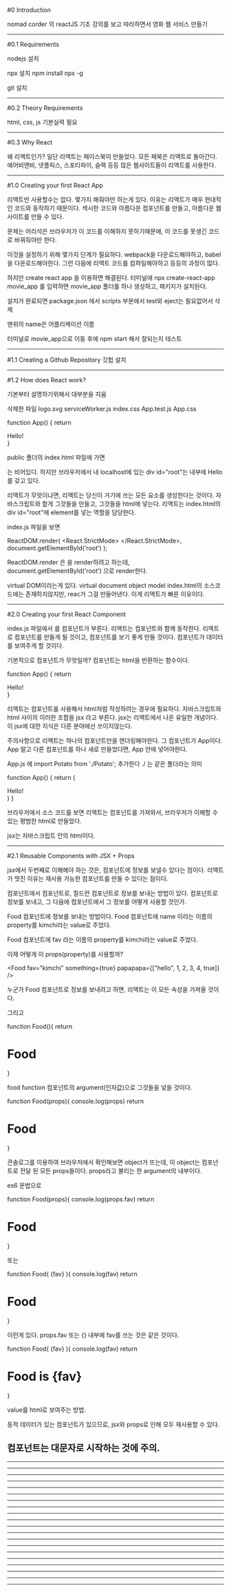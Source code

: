 #0 Introduction

nomad corder 의 reactJS 기초 강의를 보고 따라하면서
영화 웹 서비스 만들기

-----------------------------------------

#0.1 Requirements

nodejs 설치

npx 설치
npm install npx -g

git 설치

-----------------------------------------

#0.2 Theory Requirements

html, css, js 기본실력 필요

-----------------------------------------

#0.3 Why React

왜 리액트인가?
일단 리액트는 페이스북이 만들었다.
모든 페북은 리액트로 돌아간다.
에어비앤비, 넷플릭스, 스포티파이, 슬랙 등등 많은 웹사이트들이 리액트를 사용한다.

-----------------------------------------

#1.0 Creating your first React App

리액트만 사용할수는 없다. 몇가지 해줘야만 하는게 있다.
이유는 리액트가 매우 현대적인 코드와 동작하기 때문이다.
섹시한 코드와 아름다운 컴포넌트를 만들고, 아름다운 웹사이트를 만들 수 있다.

문제는 어리석은 브라우저가 이 코드를 이해하지 못하기때문에,
이 코드를 못생긴 코드로 바꿔줘야만 한다.

이것을 설정하기 위해 몇가지 단계가 필요하다.
webpack을 다운로드해야하고, babel을 다운로드해야한다.
그런 다음에 리액트 코드를 컴파일해야하고 등등의 과정이 많다.

하지만 create react app 을 이용하면 해결된다.
터미널에
npx create-react-app movie_app
를 입력하면 movie_app 폴더를 하나 생성하고, 패키지가 설치된다.

설치가 완료되면
package.json 에서
scripts 부분에서 test와 eject는 필요없어서 삭제

맨위의 name은 어플리케이션 이름

터미널로 movie_app으로 이동 후에 npm start 해서 잘되는지 테스트

-----------------------------------------

#1.1 Creating a Github Repository
깃헙 설치

-----------------------------------------

#1.2 How does React work?

기본부터 설명하기위해서 대부분을 지움

삭제한 파일
logo.svg
serviceWorker.js
index.css
App.test.js
App.css



function App() {
  return <div className="App">Hello!</div>
}

public 폴더의 index.html 파일에 가면
<div id="root"></div> 는 비어있다.
하지만 브라우저에서 내 localhost에 있는 div id="root"는
내부에 Hello를 갖고 있다.

리액트가 무엇이냐면, 리액트는 당신이 거기에 쓰는 모든 요소를 생성한다는 것이다.
자바스크립트와 함게 그것들을 만들고, 그것들을 html에 넣는다.
리액트는 index.html의 div id="root"에 element를 넣는 역할을 담당한다.

index.js 파일을 보면

ReactDOM.render(
  <React.StrictMode>
    <App />
  </React.StrictMode>,
  document.getElementById('root')
);

ReactDOM.render 은 <App />을 render하려고 하는데,
document.getElementById('root') 으로 render한다.

virtual DOM이라는게 있다.
virtual document object model
index.html의 소스코드에는 존재하지않지만, reac가 그걸 만들어낸다.
이게 리액트가 빠른 이유이다.

-----------------------------------------

#2.0 Creating your first React Component

index.js 파일에서
<App /> 를 컴포넌트가 부른다.
리액트는 컴포넌트와 함께 동작한다.
리액트로 컴포넌트를 만들게 될 것이고, 컴포넌트를 보기 좋게 만들 것이다.
컴포넌트가 데이터를 보여주게 할 것이다.

기본적으로 컴포넌트가 무엇일까?
컴포넌트는 html을 반환하는 함수이다.

function App() {
  return <div>Hello!</div>
}

리액트는 컴포넌트를 사용해서 html처럼 작성하려는 경우에 필요하다.
자바스크립트와 html 사이의 이러한 조합을 jsx 라고 부른다.
jsx는 리액트에서 나온 유일한 개념이다.
이 jsx에 대한 지식은 다른 분야에선 쓰이지않는다.

주의사항으로 리액트는 하나의 컴포넌트만을 렌더링해야한다.
그 컴포넌트가 App이다.
App 말고 다른 컴포넌트를 하나 새로 만들었다면, App 안에 넣어야한다.

App.js 에
import Potato from './Potato';
추가한다
./ 는 같은 폴더라는 의미

function App() {
  return (
  <div>
    Hello!
    <Potato />
    </div>
  )
}

브라우저에서 소스 코드를 보면 리액트는 컴포넌트를 가져와서,
브라우저가 이해할 수 있는 평범한 html로 만들었다.

jsx는 자바스크립트 안의 html이다.


-----------------------------------------

#2.1 Reusable Components with JSX + Props

jsx에서 두번째로 이해해야 하는 것은, 컴포넌트에 정보를 보낼수 있다는 점이다.
리액트가 멋진 이유는 재사용 가능한 컴포넌트를 만들 수 있다는 점이다.

컴포넌트에서 컴포넌트로, 칠드런 컴포넌트로 정보를 보내는 방법이 있다.
컴포넌트로 정보를 보내고, 그 다음에 컴포넌트에서 그 정보를 어떻게 사용할 것인가.


<Food name="kimchi"/>

Food 컴포넌트에 정보를 보내는 방법이다.
Food 컴포넌트에 name 이라는 이름의 property를 kimchi라는 value로 주었다.


<Food fav="kimchi"/>

Food 컴포넌트에 fav 라는 이름의 property를 kimchi라는 value로 주었다.

이제 어떻게 이 props(property)를 사용할까?


<Food
    fav="kimchi"
    something={true}
    papapapa={["hello", 1, 2, 3, 4, true]}
/>

누군가 Food 컴포넌트로 정보를 보내려고 하면,
리액트는 이 모든 속성을 가져올 것이다.

그리고

function Food(){
  return <h1>Food</h1>
}

food function 컴포넌트의 argument(인자값)으로 그것들을 넣을 것이다.

function Food(props){
  console.log(props)
  return <h1>Food</h1>
}

콘솔로그를 이용하여 브라우저에서 확인해보면
object가 뜨는데, 이 object는 컴포넌트로 전달 된 모든 props들이다.
props라고 불리는 한 argument의 내부이다.


es6 문법으로

function Food(props){
  console.log(props.fav)
  return <h1>Food</h1>
}

또는

function Food( {fav} ){
  console.log(fav)
  return <h1>Food</h1>
}
 
이런게 있다.
props.fav 또는 {} 내부에 fav를 쓰는 것은 같은 것이다.


function Food( {fav} ){
  console.log(fav)
return <h1>Food is {fav}</h1>
}

value를 html로 보여주는 방법.


<Food fav="kimchi" />
<Food fav="ramen" />
<Food fav="meat" />
<Food fav="choco" />

동적 데이터가 있는 컴포넌트가 있으므로, jsx와 props로 인해 모두 재사용할 수 있다.

컴포넌트는 대문자로 시작하는 것에 주의.
-----------------------------------------
-----------------------------------------
-----------------------------------------
-----------------------------------------
-----------------------------------------
-----------------------------------------
-----------------------------------------
-----------------------------------------
-----------------------------------------
-----------------------------------------
-----------------------------------------
-----------------------------------------
-----------------------------------------
-----------------------------------------
-----------------------------------------
-----------------------------------------
-----------------------------------------
-----------------------------------------
-----------------------------------------
-----------------------------------------
-----------------------------------------